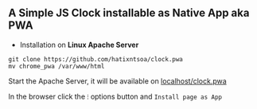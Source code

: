 ## A Simple JS Clock installable as Native App aka PWA

- Installation on **Linux Apache Server**  
```shell
git clone https://github.com/hatixntsoa/clock.pwa
mv chrome_pwa /var/www/html
```
Start the Apache Server, it will be available on
[localhost/clock.pwa](http://localhost/clock.pwa)  

In the browser click the ``⁝`` options button and ``Install page as App``
